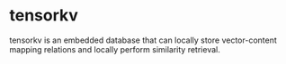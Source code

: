 # tensorkv
tensorkv is an embedded database that can locally store vector-content mapping relations and locally perform similarity retrieval.
